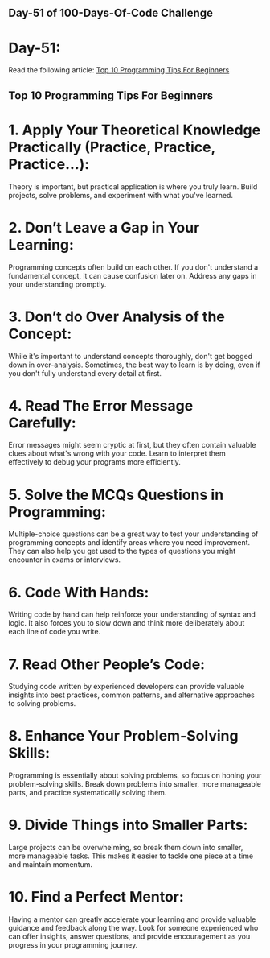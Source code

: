 
## Day-51 of 100-Days-Of-Code Challenge

# Day-51:

Read the following article: 
[Top 10 Programming Tips For Beginners](https://www.geeksforgeeks.org/programming-tips-for-beginners/)


 ## Top 10 Programming Tips For Beginners

 # 1. Apply Your Theoretical Knowledge Practically (Practice, Practice, Practice…): 
 Theory is important, but practical application is where you truly learn. Build projects, solve problems, and experiment with what you've learned.

# 2. Don’t Leave a Gap in Your Learning: 
Programming concepts often build on each other. If you don't understand a fundamental concept, it can cause confusion later on. Address any gaps in your understanding promptly.

# 3. Don’t do Over Analysis of the Concept: 
While it's important to understand concepts thoroughly, don't get bogged down in over-analysis. Sometimes, the best way to learn is by doing, even if you don't fully understand every detail at first.

# 4. Read The Error Message Carefully: 
Error messages might seem cryptic at first, but they often contain valuable clues about what's wrong with your code. Learn to interpret them effectively to debug your programs more efficiently.

# 5. Solve the MCQs Questions in Programming: 
Multiple-choice questions can be a great way to test your understanding of programming concepts and identify areas where you need improvement. They can also help you get used to the types of questions you might encounter in exams or interviews.

# 6. Code With Hands: 
Writing code by hand can help reinforce your understanding of syntax and logic. It also forces you to slow down and think more deliberately about each line of code you write.

# 7. Read Other People’s Code: 
Studying code written by experienced developers can provide valuable insights into best practices, common patterns, and alternative approaches to solving problems.

# 8. Enhance Your Problem-Solving Skills: 
Programming is essentially about solving problems, so focus on honing your problem-solving skills. Break down problems into smaller, more manageable parts, and practice systematically solving them.

# 9. Divide Things into Smaller Parts: 
Large projects can be overwhelming, so break them down into smaller, more manageable tasks. This makes it easier to tackle one piece at a time and maintain momentum.

# 10. Find a Perfect Mentor: 
Having a mentor can greatly accelerate your learning and provide valuable guidance and feedback along the way. Look for someone experienced who can offer insights, answer questions, and provide encouragement as you progress in your programming journey.